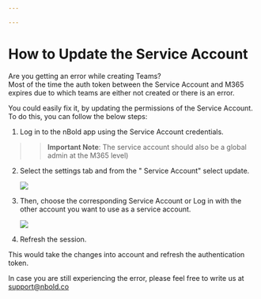 ```yaml
---

---
```

# How to Update the Service Account

Are you getting an error while creating Teams?  
Most of the time the auth token between the Service Account and M365 expires due to which teams are either not created or there is an error.

You could easily fix it, by updating the permissions of the Service Account.  
To do this, you can follow the below steps:

1. Log in to the nBold app using the Service Account credentials.

> > **Important Note**: The service account should also be a global admin at the M365 level)

2. Select the settings tab and from the " Service Account" select update.  
     
   ![](/media/screenshot-2022-11-09-at-12-53-51.png)
3. Then, choose the corresponding Service Account or Log in with the other account you want to use as a service account.  
     
   ![](/media/screenshot-2022-11-09-at-12-54-02.png)
4. Refresh the session.

This would take the changes into account and refresh the authentication token.

In case you are still experiencing the error, please feel free to write us at support@nbold.co